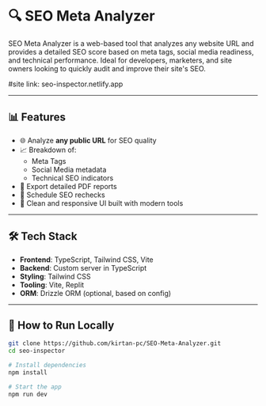 # 🔍 SEO Meta Analyzer

SEO Meta Analyzer is a web-based tool that analyzes any website URL and provides a detailed SEO score based on meta tags, social media readiness, and technical performance. Ideal for developers, marketers, and site owners looking to quickly audit and improve their site's SEO.

#site link: seo-inspector.netlify.app


---

## 📊 Features

- 🌐 Analyze **any public URL** for SEO quality
- 📈 Breakdown of:
  - Meta Tags
  - Social Media metadata
  - Technical SEO indicators
- 📁 Export detailed PDF reports
- 🔄 Schedule SEO rechecks
- 🧠 Clean and responsive UI built with modern tools

---

## 🛠️ Tech Stack

- **Frontend**: TypeScript, Tailwind CSS, Vite
- **Backend**: Custom server in TypeScript
- **Styling**: Tailwind CSS
- **Tooling**: Vite, Replit
- **ORM**: Drizzle ORM (optional, based on config)

---

## 🚀 How to Run Locally

```bash
git clone https://github.com/kirtan-pc/SEO-Meta-Analyzer.git
cd seo-inspector

# Install dependencies
npm install

# Start the app
npm run dev
